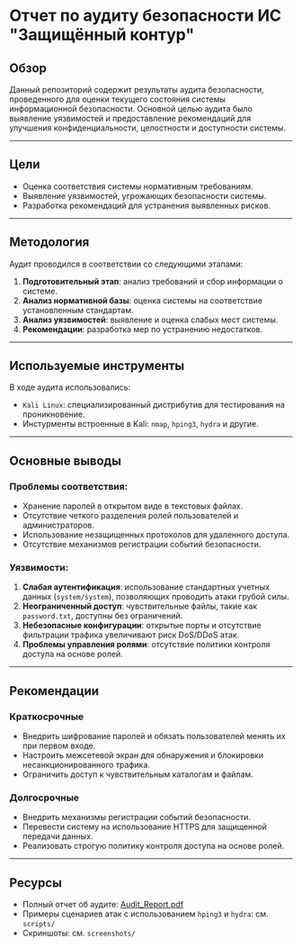 # Отчет по аудиту безопасности ИС "Защищённый контур"

## Обзор
Данный репозиторий содержит результаты аудита безопасности, проведенного для оценки текущего состояния системы информационной безопасности. Основной целью аудита было выявление уязвимостей и предоставление рекомендаций для улучшения конфиденциальности, целостности и доступности системы.

---

## Цели
- Оценка соответствия системы нормативным требованиям.
- Выявление уязвимостей, угрожающих безопасности системы.
- Разработка рекомендаций для устранения выявленных рисков.

---

## Методология
Аудит проводился в соответствии со следующими этапами:
1. **Подготовительный этап**: анализ требований и сбор информации о системе.
2. **Анализ нормативной базы**: оценка системы на соответствие установленным стандартам.
3. **Анализ уязвимостей**: выявление и оценка слабых мест системы.
4. **Рекомендации**: разработка мер по устранению недостатков.

---

## Используемые инструменты
В ходе аудита использовались:
- `Kali Linux`: специализированный дистрибутив для тестирования на проникновение.
- Инстурменты встроенные в Kali: `nmap`, `hping3`, `hydra` и другие.

---

## Основные выводы
### Проблемы соответствия:
- Хранение паролей в открытом виде в текстовых файлах.
- Отсутствие четкого разделения ролей пользователей и администраторов.
- Использование незащищенных протоколов для удаленного доступа.
- Отсутствие механизмов регистрации событий безопасности.

### Уязвимости:
1. **Слабая аутентификация**: использование стандартных учетных данных (`system/system`), позволяющих проводить атаки грубой силы.
2. **Неограниченный доступ**: чувствительные файлы, такие как `password.txt`, доступны без ограничений.
3. **Небезопасные конфигурации**: открытые порты и отсутствие фильтрации трафика увеличивают риск DoS/DDoS атак.
4. **Проблемы управления ролями**: отсутствие политики контроля доступа на основе ролей.

---

## Рекомендации
### Краткосрочные
- Внедрить шифрование паролей и обязать пользователей менять их при первом входе.
- Настроить межсетевой экран для обнаружения и блокировки несанкционированного трафика.
- Ограничить доступ к чувствительным каталогам и файлам.

### Долгосрочные
- Внедрить механизмы регистрации событий безопасности.
- Перевести систему на использование HTTPS для защищенной передачи данных.
- Реализовать строгую политику контроля доступа на основе ролей.

---

## Ресурсы
- Полный отчет об аудите: [Audit_Report.pdf](./Audit_Report.pdf)
- Примеры сценариев атак с использованием `hping3` и `hydra`: см. `scripts/`
- Скриншоты: см. `screenshots/`

